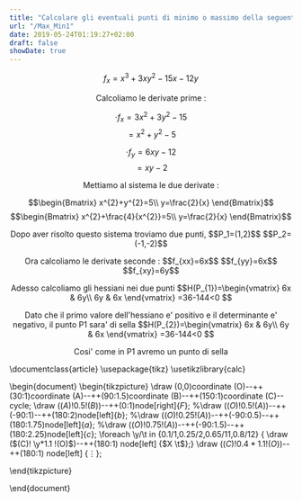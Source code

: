 ```yaml
---
title: "Calcolare gli eventuali punti di minimo o massimo della seguente funzione"
url: "/Max_Min1"
date: 2019-05-24T01:19:27+02:00
draft: false
showDate: true
---
```


$$f_{x}=x^3+3xy^2-15x-12y$$

<p align="center">Calcoliamo le derivate prime :

   $$\cdot f_{x}=3x^{2}+3y^{2}-15$$
   $$=x^{2}+y^{2}-5$$

   $$\cdot f_{y}=6xy-12$$
   $$=xy-2$$

</p>

<p align="center">Mettiamo al sistema le due derivate :

$$\begin{Bmatrix}
x^{2}+y^{2}=5\\
y=\frac{2}{x}
\end{Bmatrix}$$
$$\begin{Bmatrix}
x^{2}+\frac{4}{x^{2}}=5\\
y=\frac{2}{x}
\end{Bmatrix}$$
</p>

<p align="center">Dopo aver risolto questo sistema troviamo due punti,
$$P_1=(1,2)$$
$$P_2=(-1,-2)$$
</p>

<p align="center">Ora calcoliamo le derivate seconde :
$$f_{xx}=6x$$
$$f_{yy}=6x$$
$$f_{xy}=6y$$
</p>
<p align="center">Adesso calcoliamo gli hessiani nei due punti
$$H(P_{1})=\begin{vmatrix}
6x & 6y\\
6y & 6x
\end{vmatrix}
=36-144<0
$$
</p>
<p align="center">Dato che il primo valore dell'hessiano e' positivo e il determinante e' negativo, il punto P1 sara' di sella
$$H(P_{2})=\begin{vmatrix}
6x & 6y\\
6y & 6x
\end{vmatrix}
=36-144<0
$$
</p>
<p align="center">Cosi' come in P1 avremo un punto di sella</p>

\documentclass{article}
\usepackage{tikz}
\usetikzlibrary{calc}

\begin{document}
\begin{tikzpicture}
\draw (0,0)coordinate (O)--++(30:1)coordinate (A)--++(90:1.5)coordinate (B)--++(150:1)coordinate (C)--cycle;
\draw ($(A)!0.5!(B)$)--++(0:1)node[right]{$F$};
%\draw ($(O)!0.5!(A)$)--++(-90:1)--++(180:2)node[left]{$b$};
%\draw ($(O)!0.25!(A)$)--++(-90:0.5)--++(180:1.75)node[left]{$a$};
%\draw ($(O)!0.75!(A)$)--++(-90:1.5)--++(180:2.25)node[left]{$c$};
\foreach \y/\t in {0.1/1,0.25/2,0.65/11,0.8/12} {
\draw ($(C)! \y*1.1 !(O)$)--++(180:1) node[left] {$X \t$};}
\draw ($(C)! 0.4*1.1 !(O)$)--++(180:1) node[left] {$\vdots$};

\end{tikzpicture}

\end{document}
